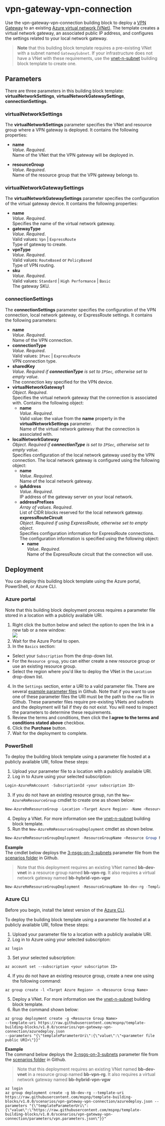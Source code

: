 # vpn-gateway-vpn-connection

Use the vpn-gateway-vpn-connection building block to deploy a [VPN Gateway](https://azure.microsoft.com/en-us/documentation/articles/vpn-gateway-about-vpngateways/) to an existing [Azure virtual network (VNet)](https://azure.microsoft.com/en-us/documentation/articles/resource-groups-networking/#virtual-network). The template creates a virtual network gateway, an associated public IP address, and configures the settings related to your local network gateway.

> **Note** that this building block template requires a pre-existing VNet with a subnet named `GatewaySubnet`. If your infrastructure does not have a VNet with these requirements, use the [vnet-n-subnet](https://github.com/mspnp/template-building-blocks/blob/master/templates/buildingBlocks/vnet-n-subnet/README.md) building block template to create one.

## Parameters

There are three parameters in this building block template: **virtualNetworkSettings**, **virtualNetworkGatewaySettings**, **connectionSettings**.
 
### virtualNetworkSettings

The **virtualNetworkSettings** parameter specifies the VNet and resource group where a VPN gateway is deployed. It contains the following properties:

- **name**  
_Value_. _Required_.  
Name of the VNet that the VPN gateway will be deployed in.

- **resourceGroup**  
_Value_. _Required_.  
Name of the resource group that the VPN gateway belongs to.  

### virtualNetworkGatewaySettings

The **virtualNetworkGatewaySettings** parameter specifies the configuration of the virtual gateway device. It contains the following properties:

- **name**  
_Value_. _Required_.  
Specifies the name of the virtual network gateway.  
- **gatewayType**  
_Value_. _Required_.  
Valid values: `Vpn` | `ExpressRoute`  
Type of gateway to create.  
- **vpnType**  
_Value_. _Required_.  
Valid values: `RouteBased` or `PolicyBased`  
Type of VPN routing.  
- **sku**  
_Value_. _Required_.  
Valid values: `Standard` | `High Performance` | `Basic`  
The gateway SKU.  

### connectionSettings

The **connectionSettings** parameter specifies the configuration of the VPN connection, local network gateway, or ExpressRoute settings. It contains the following parameters:

- **name**  
_Value_. _Required_.  
Name of the VPN connection.  
- **connectionType**  
_Value_. _Required_.  
Valid values: `IPsec` | `ExpressRoute`  
VPN connection type.  
- **sharedKey**  
_Value_. _Required if **connectionType** is set to `IPSec`, otherwise set to empty value_.  
The connection key specified for the VPN device.  
- **virtualNetworkGateway1**  
_Object_. _Required_.  
Specifies the virtual network gateway that the connection is associated with. Contains the following object:  
  - **name**  
  _Value_. _Required_.  
  Valid value: the value from the **name** property in the **virtualNetworkSettings** parameter.  
  Name of the virtual network gateway that the connection is associated with.  
- **localNetworkGateway**  
_Object_. _Required if **connectionType** is set to `IPSec`, otherwise set to empty value_.  
Specifies configuration of the local network gateway used by the VPN connection. The local network gateway is configured using the following object:  
  - **name**  
  _Value_. _Required_.  
  Name of the local network gateway.  
  - **ipAddress**  
  _Value_. _Required_.  
  IP address of the gateway server on your local network.  
  - **addressPrefixes**  
  _Array of values_. _Required_.  
  List of CIDR blocks reserved for the local netwwork gateway.  
   **expressRouteCircuit**  
   _Object_. _Required if using ExpressRoute, otherwise set to empty object_.  
   Specifies configuration information for ExpressRoute connections. The configuration information is specified using the following object:  
    - **name**  
    _Value_. _Required_.  
    Name of the ExpressRoute circuit that the connection will use.  

## Deployment

You can deploy this building block template using the Azure portal, PowerShell, or Azure CLI.

### Azure portal

Note that this building block deployment process requires a parameter file stored in a location with a publicly available URI.

1. Right click the button below and select the option to open the link in a new tab or a new window:<br><a href="https://portal.azure.com/#create/Microsoft.Template/uri/https%3A%2F%2Fraw.githubusercontent.com%2Fmspnp%2Ftemplate-building-blocks%2Fv1.0.0%2Fscenarios%2Fvpn-gateway-vpn-connection%2Fazuredeploy.json"><img src = "http://azuredeploy.net/deploybutton.png"/></a>
2. Wait for the Azure Portal to open.  
3. In the `Basics` section:
  - Select your `Subscription` from the drop-down list.
  - For the `Resource group`, you can either create a new resource group or use an existing resource group.
  - Select the region where you'd like to deploy the VNet in the `Location` drop-down list.  
4. In the `Settings` section, enter a URI to a valid parameter file. There are several [example parameter files](https://github.com/mspnp/template-building-blocks/tree/master/scenarios/vpn-gateway-vpn-connection/parameters) in Github. Note that if you want to use one of these parameter files the URI must be the path to the `raw` file in Github. These parameter files require pre-existing VNets and subnets and the deployment will fail if they do not exist. You will need to inspect the parameters to determine these requirements.  
5. Review the terms and conditions, then click the **I agree to the terms and conditions stated above** checkbox.  
6. Click the **Purchase** button.  
7. Wait for the deployment to complete.

### PowerShell

To deploy the building block template using a parameter file hosted at a publicly available URI, follow these steps:

1. Upload your parameter file to a location with a publicly available URI.
2. Log in to Azure using your selected subscription:
  ```Powershell
  Login-AzureRmAccount -SubscriptionId <your subscription ID>
  ```
3. If you do not have an existing resource group, run the `New-AzureRmResourceGroup` cmdlet to create one as shown below:
  ```PowerShell
  New-AzureRmResourceGroup -Location <Target Azure Region> -Name <Resource Group Name> 
  ```
4. Deploy a VNet. For more information see the [vnet-n-subnet](https://github.com/mspnp/template-building-blocks/blob/v1.0.0/templates/buildingBlocks/vnet-n-subnet/README.md) building block template.  
5. Run the `New-AzureRmResourceGroupDeployment` cmdlet as shown below.  
  ```PowerShell
  New-AzureRmResourceGroupDeployment -ResourceGroupName <Resource Group Name> -TemplateUri https://raw.githubusercontent.com/mspnp/template-building-blocks/v1.0.0/scenarios/vpn-gateway-vpn-connection/azuredeploy.json -templateParameterUriFromTemplate <URI of parameter file>
  ```

**Example**  
The cmdlet below deploys the [3-nsgs-on-3-subnets](https://raw.githubusercontent.com/mspnp/template-building-blocks/v1.0.0/scenarios/vpn-gateway-vpn-connection/parameters/vpn.parameters.json) parameter file from the [scenarios folder](https://github.com/mspnp/template-building-blocks/tree/v1.0.0/scenarios/vpn-gateway-vpn-connection) in Github.

> Note that this deployment requires an existing VNet named **bb-dev-vnet** in a resource group named **bb-vpn-rg**. It also requires a virtual network gateway named **bb-hybrid-vpn-vgw**

```PowerShell
New-AzureRmResourceGroupDeployment -ResourceGroupName bb-dev-rg -TemplateUri https://raw.githubusercontent.com/mspnp/template-building-blocks/v1.0.0/scenarios/vpn-gateway-vpn-connection/azuredeploy.json -templateParameterUriFromTemplate https://raw.githubusercontent.com/mspnp/template-building-blocks/v1.0.0/scenarios/vpn-gateway-vpn-connection/parameters/vpn.parameters.json
```
### Azure CLI

Before you begin, install the latest version of the [Azure CLI](https://docs.microsoft.com/cli/azure/install-azure-cli).

To deploy the building block template using a parameter file hosted at a publicly available URI, follow these steps:

1. Upload your parameter file to a location with a publicly available URI.  
2. Log in to Azure using your selected subscripton:  
  ```AzureCLI
  az login
  ```
3. Set your selected subscription:
  ```AzureCLI
  az account set --subscription <your subscripton ID>
  ```
4. If you do not have an existing resource group, create a new one using the following command:
  ```AzureCLI
  az group create -l <Target Azure Region> -n <Resource Group Name> 
  ```
5. Deploy a VNet. For more information see the [vnet-n-subnet](https://github.com/mspnp/template-building-blocks/blob/v1.0.0/templates/buildingBlocks/vnet-n-subnet/README.md) building block template.  
6. Run the command shown below:
  ```AzureCLI
  az group deployment create -g <Resource Group Name>
  --template-uri https://raw.githubusercontent.com/mspnp/template-building-blocks/v1.0.0/scenarios/vpn-gateway-vpn-connection/azuredeploy.json
  --parameters "{\"templateParameterUri\":{\"value\":\"<parameter file public URI>\"}}"
  ```

**Example**  
The command below deploys the [3-nsgs-on-3-subnets](https://raw.githubusercontent.com/mspnp/template-building-blocks/v1.0.0/scenarios/vpn-gateway-vpn-connection/parameters/vpn.parameters.json) parameter file from the [scenarios folder](https://github.com/mspnp/template-building-blocks/tree/v1.0.0/scenarios/vpn-gateway-vpn-connection) in Github.

> Note that this deployment requires an existing VNet named **bb-dev-vnet** in a resource group named **bb-vpn-rg**. It also requires a virtual network gateway named **bb-hybrid-vpn-vgw**

```AzureCLI
az login
az group deployment create -g bb-dev-rg --template-uri https://raw.githubusercontent.com/mspnp/template-building-blocks/v1.0.0/scenarios/vpn-gateway-vpn-connection/azuredeploy.json --parameters "{\"templateParameterUri\":{\"value\":\"https://raw.githubusercontent.com/mspnp/template-building-blocks/v1.0.0/scenarios/vpn-gateway-vpn-connection/parameters/vpn.parameters.json\"}}"
```